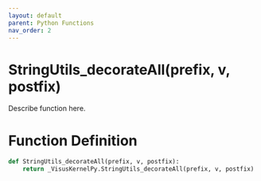 ```yaml
---
layout: default
parent: Python Functions
nav_order: 2
---
```


# StringUtils_decorateAll(prefix, v, postfix)

Describe function here.

# Function Definition

```python
def StringUtils_decorateAll(prefix, v, postfix):
    return _VisusKernelPy.StringUtils_decorateAll(prefix, v, postfix)
```